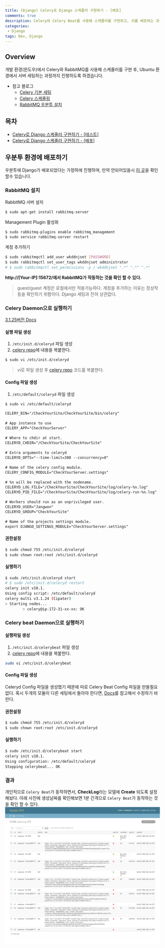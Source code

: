 ```yaml
---
title: (Django) Celery로 Django 스케줄러 구현하기 - [배포]
comments: true
description: Celery와 Celery Beat를 사용해 스케줄러를 구현하고, 이를 배포하는 과정까지 진행해보도록 하겠습니다.
categories:
 - Django
tags: Dev, Django
---
```


## Overview

개발 환경(윈도우)에서 Celery와 RabbitMQ를 사용해 스케줄러를 구현 후, Ubuntu 환경에서 서버 세팅하는 과정까지 진행하도록 하겠습니다.

- 참고 블로그
  - [Celery 기본 세팅](https://m.blog.naver.com/PostView.nhn?blogId=c_ist82&logNo=220777045214&proxyReferer=https%3A%2F%2Fwww.google.co.kr%2F)
  - [Celery 스케줄링](https://blog.naver.com/c_ist82/220777624611)
  - [RabbitMQ 우분투 설치](https://openmind8735.com/aws/rabbitmq/2017/07/17/AWS-EC2%EC%97%90-RabbitMQ-%EC%84%9C%EB%B2%84%EC%98%AC%EB%A6%AC%EA%B8%B0/)

## 목차

- [Celery로 Django 스케줄러 구현하기 - [테스트]]()
- [Celery로 Django 스케줄러 구현하기 - [배포]]()

## 우분투 환경에 배포하기

우분투에 Django가 배포되었다는 가정하에 진행하며, 만약 안되어있을시 [이 곳](<http://jangwon.io/dev/2018/10/08/(%EA%B0%9C%EB%B0%9C%ED%99%98%EA%B2%BD)-Ubuntu-%ED%99%98%EA%B2%BD%EC%97%90%EC%84%9C-Django-%EB%B0%B0%ED%8F%AC%ED%95%98%EA%B8%B0-Django-%EC%84%A4%EC%A0%95/>)을 확인할수 있습니다.

### RabbitMQ 설치

RabbitMQ 서버 설치

```bash
$ sudo apt-get install rabbitmq-server
```

Management Plugin 활성화

```bash
$ sudo rabbitmq-plugins enable rabbitmq_management
$ sudo service rabbitmq-server restart
```

계정 추가하기

```bash
$ sudo rabbitmqctl add_user wkddnjset [PASSWORD]
$ sudo rabbitmqctl set_user_tags wkddnjset administrator
# $ sudo rabbitmqctl set_permissions -p / wkddnjset ".*" ".*" ".*"
```

**http://[Your-IP]:15672/에서 RabbitMQ가 작동하는 것을 확인 할 수 있다.**

> guest/guest 계정은 로컬에서만 적용가능하다. 계정을 추가하는 이유는 정상작동을 확인하기 위함이다. Django 세팅과 전혀 상관없다.

### Celery Daemon으로 실행하기

[3.1.25버전 Docs](http://docs.celeryproject.org/en/3.1/tutorials/daemonizing.html)

#### 실행 파일 생성

1. `/etc/init.d/celeryd` 파일 생성
2. [celery repo](https://github.com/celery/celery/blob/master/extra/generic-init.d/celeryd)에 내용을 복붙한다.

```bash
$ sudo vi /etc/init.d/celeryd
```

> vi로 파일 생성 후 [celery repo](https://github.com/celery/celery/blob/master/extra/generic-init.d/celeryd) 코드를 복붙한다.

#### Config 파일 생성

1. `/etc/default/celeryd` 파일 생성

```bash
$ sudo vi /etc/default/celeryd
```

```
CELERY_BIN="/CheckYourSite/CheckYourSite/bin/celery"

# App instance to use
CELERY_APP="CheckYourServer"

# Where to chdir at start.
CELERYD_CHDIR="/CheckYourSite/CheckYourSite"

# Extra arguments to celeryd
CELERYD_OPTS="--time-limit=300 --concurrency=8"

# Name of the celery config module.
CELERY_CONFIG_MODULE="CheckYourServer.settings"

# %n will be replaced with the nodename.
CELERYD_LOG_FILE="/CheckYourSite/CheckYourSite/log/celery-%n.log"
CELERYD_PID_FILE="/CheckYourSite/CheckYourSite/log/celery-run-%n.log"

# Workers should run as an unprivileged user.
CELERYD_USER="Jangwon"
CELERYD_GROUP="CheckYourSite"

# Name of the projects settings module.
export DJANGO_SETTINGS_MODULE="CheckYourServer.settings"
```

#### 권한설정

```bash
$ sudo chmod 755 /etc/init.d/celeryd
$ sudo chown root:root /etc/init.d/celeryd
```

#### 실행하기

```bash
$ sudo /etc/init.d/celeryd start
# $ sudo /etc/init.d/celeryd restart
celery init v10.1.
Using config script: /etc/default/celeryd
celery multi v3.1.24 (Cipater)
> Starting nodes...
        > celery@ip-172-31-xx-xx: OK
```

### Celery beat Daemon으로 실행하기

#### 실행파일 생성

1. `/etc/init.d/celerybeat` 파일 생성
2. [celery repo](https://github.com/celery/celery/blob/master/extra/generic-init.d/celerybeat)에 내용을 복붙한다.

```bash
sudo vi /etc/init.d/celerybeat
```

#### Config 파일 생성

Celeryd Config 파일을 생성했기 때문에 따로 Celery Beat Config 파일을 만들필요없다. 혹시 두개의 모듈이 다른 세팅에서 돌아야 한다면, [Docs](http://docs.celeryproject.org/en/latest/userguide/daemonizing.html#init-script-celerybeat)를 참고해서 수정하기 바란다.

#### 권한설정

```bash
$ sudo chmod 755 /etc/init.d/celeryd
$ sudo chown root:root /etc/init.d/celeryd
```

#### 실행하기

```bash
$ sudo /etc/init.d/celerybeat start
celery init v10.1.
Using configuration: /etc/default/celeryd
Stopping celerybeat... OK
```

### 결과

개인적으로 `Celery Beat`가 동작하면서, **CheckLog**라는 모델에 **Create** 되도록 설정해놨다. 아래 사진에 생성날짜를 확인해보면 1분 간격으로 `Celery Beat`가 동작하는 것을 확인 할 수 있다.
![Celery-Beat-Result](https://github.com/wkddnjset/wkddnjset.github.io/blob/master/_posts/images/2018-10/celery-beat.png?raw=true)
